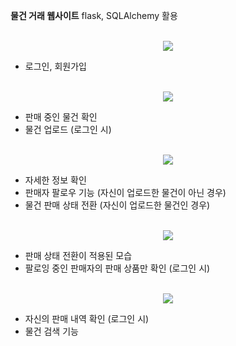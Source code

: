 **물건 거래 웹사이트**
flask, SQLAlchemy 활용<br><br>

<p align="center">
  <img src="https://github.com/seungtoctoc/TradingWeb/assets/102455571/53e0e8b2-4ec8-4456-84fd-9ad50474d217">
</p>

- 로그인, 회원가입 <br><br>

<p align="center">
  <img src="https://github.com/seungtoctoc/TradingWeb/assets/102455571/ac39d8d5-22b6-426c-bd0e-34427cfb0637">
</p>

- 판매 중인 물건 확인
- 물건 업로드 (로그인 시)<br><br>

<p align="center">
  <img src="https://github.com/seungtoctoc/TradingWeb/assets/102455571/9485b93f-916b-4bbd-a9c4-28b4e610c4a6">
</p>

- 자세한 정보 확인
- 판매자 팔로우 기능 (자신이 업로드한 물건이 아닌 경우)
- 물건 판매 상태 전환 (자신이 업로드한 물건인 경우)<br><br>

<p align="center">
  <img src="https://github.com/seungtoctoc/TradingWeb/assets/102455571/16c07c7a-fc88-4a69-a650-701895bfd3cd">
</p>

- 판매 상태 전환이 적용된 모습
- 팔로잉 중인 판매자의 판매 상품만 확인 (로그인 시)<br><br>

<p align="center">
  <img src="https://github.com/seungtoctoc/TradingWeb/assets/102455571/fa3836ce-4489-428c-9dd3-874e10dc1670">
</p>

- 자신의 판매 내역 확인 (로그인 시)
- 물건 검색 기능
